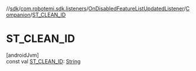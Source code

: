 //[sdk](../../../../index.md)/[com.robotemi.sdk.listeners](../../index.md)/[OnDisabledFeatureListUpdatedListener](../index.md)/[Companion](index.md)/[ST_CLEAN_ID](-s-t_-c-l-e-a-n_-i-d.md)

# ST_CLEAN_ID

[androidJvm]\
const val [ST_CLEAN_ID](-s-t_-c-l-e-a-n_-i-d.md): [String](https://kotlinlang.org/api/latest/jvm/stdlib/kotlin/-string/index.html)
